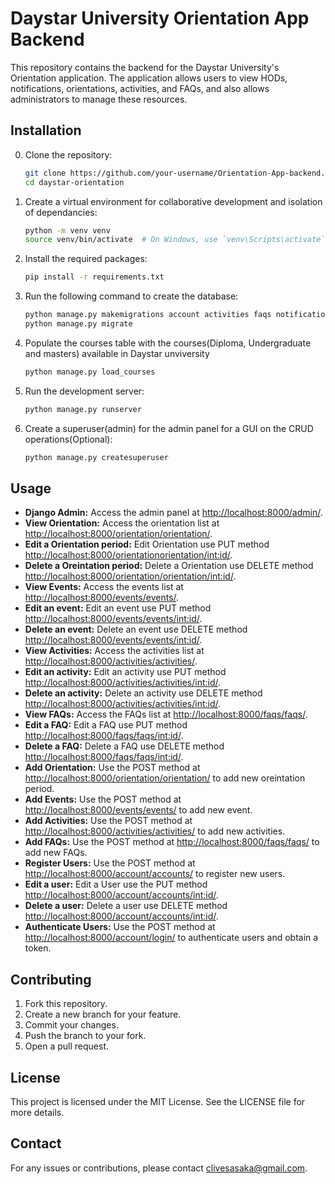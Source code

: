 # Daystar University Orientation App Backend

This repository contains the backend for the Daystar University's Orientation application. The application allows users to view HODs, notifications, orientations, activities, and FAQs, and also allows administrators to manage these resources.

## Installation

0. Clone the repository:
    ```bash
    git clone https://github.com/your-username/Orientation-App-backend.git
    cd daystar-orientation
    ```

1. Create a virtual environment for collaborative development and isolation of dependancies:
    ```bash
    python -m venv venv
    source venv/bin/activate  # On Windows, use `venv\Scripts\activate`
    ```

2. Install the required packages:
    ```bash
    pip install -r requirements.txt
    ```

3. Run the following command to create the database:
    ```bash
    python manage.py makemigrations account activities faqs notifications orientation hods
    python manage.py migrate
    ```

4. Populate the courses table with the courses(Diploma, Undergraduate and masters) available in Daystar unviversity
    ```bash
    python manage.py load_courses
    ```

5. Run the development server:
    ```bash
    python manage.py runserver
    ```

6. Create a superuser(admin) for the admin panel for a GUI on the CRUD operations(Optional):
    ```bash
    python manage.py createsuperuser
    ```

## Usage

- **Django Admin:** Access the admin panel at [http://localhost:8000/admin/](http://localhost:8000/admin/).
- **View Orientation:** Access the orientation list at [http://localhost:8000/orientation/orientation/](http://localhost:8000/orientation/orientation/).
- **Edit a Orientation period:** Edit Orientation use PUT method [http://localhost:8000/orientationorientation/<int:id>/](http://localhost:8000/orientation/orientation/<int:id>/).
- **Delete a Oreintation period:** Delete a Orientation use DELETE method [http://localhost:8000/orientation/orientation/<int:id>/](http://localhost:8000/orientation/orientation/<int:id>/).
- **View Events:** Access the events list at [http://localhost:8000/events/events/](http://localhost:8000/events/events/).
- **Edit an event:** Edit an event use PUT method [http://localhost:8000/events/events/<int:id>/](http://localhost:8000/events/events/<int:id>/).
- **Delete an event:** Delete an event use DELETE method [http://localhost:8000/events/events/<int:id>/](http://localhost:8000/events/events/<int:id>/).
- **View Activities:** Access the activities list at [http://localhost:8000/activities/activities/](http://localhost:8000/activities/activities/).
- **Edit an activity:** Edit an activity use PUT method [http://localhost:8000/activities/activities/<int:id>/](http://localhost:8000/activities/activities/<int:id>/).
- **Delete an activity:** Delete an activity use DELETE method [http://localhost:8000/activities/activities/<int:id>/](http://localhost:8000/activities/activities/<int:id>/).
- **View FAQs:** Access the FAQs list at [http://localhost:8000/faqs/faqs/](http://localhost:8000/faqs/faqs/).
- **Edit a FAQ:** Edit a FAQ use PUT method [http://localhost:8000/faqs/faqs/<int:id>/](http://localhost:8000/faqs/faqs/<int:id>/).
- **Delete a FAQ:** Delete a FAQ use DELETE method [http://localhost:8000/faqs/faqs/<int:id>/](http://localhost:8000/faqs/faqs/<int:id>/).
- **Add Orientation:** Use the POST method at [http://localhost:8000/orientation/orientation/](http://localhost:8000/orientation/orientation/) to add new oreintation period.
- **Add Events:** Use the POST method at [http://localhost:8000/events/events/](http://localhost:8000/events/events/) to add new event.
- **Add Activities:** Use the POST method at [http://localhost:8000/activities/activities/](http://localhost:8000/activities/activities/) to add new activities.
- **Add FAQs:** Use the POST method at [http://localhost:8000/faqs/faqs/](http://localhost:8000/faqs/faqs/) to add new FAQs.
- **Register Users:** Use the POST method at [http://localhost:8000/account/accounts/](http://localhost:8000/account/accounts/) to register new users.
- **Edit a user:** Edit a User use the PUT method [http://localhost:8000/account/accounts/<int:id>/](http://localhost:8000/account/accounts/<int:id>/).
- **Delete a user:** Delete a user use DELETE method [http://localhost:8000/account/accounts/<int:id>/](http://localhost:8000/account/accounts/<int:id>/).
- **Authenticate Users:** Use the POST method at [http://localhost:8000/account/login/](http://localhost:8000/account/login/) to authenticate users and obtain a token.

## Contributing

1. Fork this repository.
2. Create a new branch for your feature.
3. Commit your changes.
4. Push the branch to your fork.
5. Open a pull request.

## License

This project is licensed under the MIT License. See the LICENSE file for more details.

## Contact

For any issues or contributions, please contact [clivesasaka@gmail.com](mailto:clivesasaka@gmail.com).
